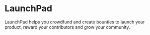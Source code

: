 # LaunchPad
LaunchPad helps you crowdfund and create bounties to launch your product, reward your contributors and grow your community. 

